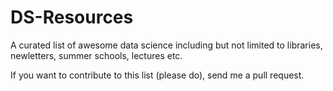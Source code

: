 # DS-Resources
A curated list of awesome data science including but not limited to libraries, newletters, summer schools, lectures etc.

If you want to contribute to this list (please do), send me a pull request.
